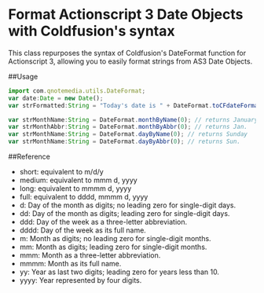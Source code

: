 # Format Actionscript 3 Date Objects with Coldfusion's syntax
This class repurposes the syntax of Coldfusion's DateFormat function for Actionscript 3, allowing you to easily format strings from AS3 Date Objects.

##Usage
```javascript
import com.qnotemedia.utils.DateFormat;
var date:Date = new Date();
var strFormatted:String = "Today's date is " + DateFormat.toCFdateFormat(date,"mmm d, yyyy"); // returns Jan. 1, 1999

var strMonthName:String = DateFormat.monthByName(0); // returns January
var strMonthAbbr:String = DateFormat.monthByAbbr(0); // returns Jan.
var strMonthName:String = DateFormat.dayByName(0); // returns Sunday
var strMonthName:String = DateFormat.dayByAbbr(0); // returns Sun.
```

##Reference
* short: equivalent to m/d/y
* medium: equivalent to mmm d, yyyy
* long: equivalent to mmmm d, yyyy
* full: equivalent to dddd, mmmm d, yyyy
* d: Day of the month as digits; no leading zero for single-digit days.
* dd: Day of the month as digits; leading zero for single-digit days.
* ddd: Day of the week as a three-letter abbreviation.
* dddd: Day of the week as its full name.
* m: Month as digits; no leading zero for single-digit months.
* mm: Month as digits; leading zero for single-digit months.
* mmm: Month as a three-letter abbreviation.
* mmmm: Month as its full name.
* yy: Year as last two digits; leading zero for years less than 10.
* yyyy: Year represented by four digits.